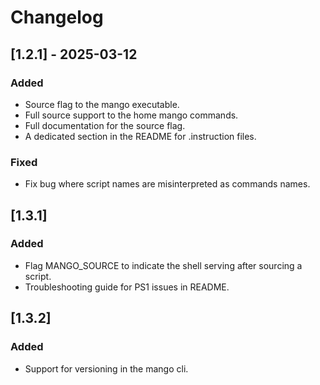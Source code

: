 # Changelog

## [1.2.1] - 2025-03-12

### Added

- Source flag to the mango executable.
- Full source support to the home mango commands.
- Full documentation for the source flag.
- A dedicated section in the README for .instruction files.

### Fixed

- Fix bug where script names are misinterpreted as commands names.

## [1.3.1]

### Added

- Flag MANGO_SOURCE to indicate the shell serving after sourcing a script.
- Troubleshooting guide for PS1 issues in README.

## [1.3.2]

### Added

- Support for versioning in the mango cli.
